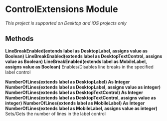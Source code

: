 # ControlExtensions Module
*This project is supported on Desktop and iOS projects only*

## Methods
**LineBreakEnabled(extends label as DesktopLabel, assigns value as Boolean)**
**LineBreakEnabled(extends label as DesktopTextControl, assigns value as Boolean)**
**LineBreakEnabled(extends label as MobileLabel, assigns value as Boolean)**
Enables/Disables line breaks in the specified label control

**NumberOfLines(extends label as DesktopLabel) As Integer**
**NumberOfLines(extends label as DesktopLabel, assigns value as integer)**
**NumberOfLines(extends label as DesktopTextControl) As Integer**
**NumberOfLines(extends label as DesktopTextControl, assigns value as integer)**
**NumberOfLines(extends label as MobileLabel) As Integer**
**NumberOfLines(extends label as MobileLabel, assigns value as integer)**
Sets/Gets the number of lines in the label control

